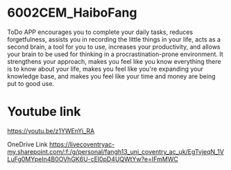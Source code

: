# 6002CEM_HaiboFang
ToDo APP encourages you to complete your daily tasks, reduces forgetfulness, assists you in recording the little things in your life, acts as a second brain, a tool for you to use, increases your productivity, and allows your brain to be used for thinking in a procrastination-prone environment. It strengthens your approach, makes you feel like you know everything there is to know about your life, makes you feel like you're expanding your knowledge base, and makes you feel like your time and money are being put to good use.

# Youtube link
https://youtu.be/z1YWEnYi_RA

OneDrive Link
https://livecoventryac-my.sharepoint.com/:f:/g/personal/fangh13_uni_coventry_ac_uk/EgTvjeqN_1VLuFg0MYpeIn4B0OVhGK6U-cEl0pD4UQWtYw?e=IFmMWC
